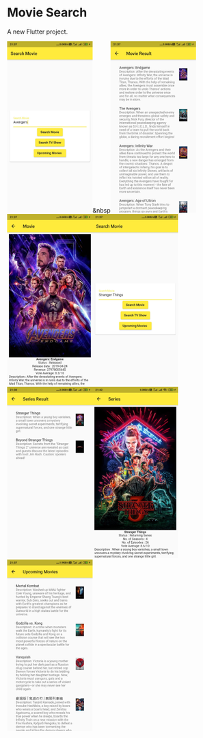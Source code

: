 # Movie Search

A new Flutter project.

<img src="https://github.com/Manoodh/MovieSearch/blob/master/android/MovieSearch1.jpg" width="200">&nbsp<img src="https://github.com/Manoodh/MovieSearch/blob/master/android/MovieSearch2.jpg" width="200"><img src="https://github.com/Manoodh/MovieSearch/blob/master/android/MovieSearch3.jpg" width="200"><img src="https://github.com/Manoodh/MovieSearch/blob/master/android/SeriesSearch1.jpg" width="200"><img src="https://github.com/Manoodh/MovieSearch/blob/master/android/SeriesSearch2.jpg" width="200"><img src="https://github.com/Manoodh/MovieSearch/blob/master/android/SeriesSearch3.jpg" width="200"><img src="https://github.com/Manoodh/MovieSearch/blob/master/android/Upcoming.jpg" width="200">
